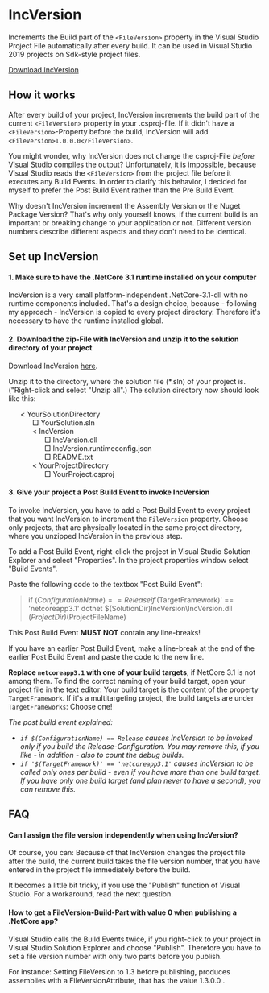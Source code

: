 # IncVersion

Increments the Build part of the `<FileVersion>` property in the Visual Studio Project File automatically after every build. 
It can be used in Visual Studio 2019 projects on Sdk-style project files.

[Download IncVersion](https://github.com/FolkerKinzel/IncVersion/tree/master/binaries/IncVersion.zip)



## How it works

After every build of your project, IncVersion increments the build part of the current `<FileVersion>` property in your .csproj-file. If it didn't have
a `<FileVersion>`-Property before the build, IncVersion will add `<FileVersion>1.0.0.0</FileVersion>`.

You might wonder, why IncVersion does not change the csproj-File *before* Visual Studio compiles the output? Unfortunately, it is impossible, 
because Visual Studio reads the `<FileVersion>` from the project file before it executes any Build Events. In order to clarify this behavior, 
I decided for myself to prefer the Post Build Event rather than the Pre Build Event.

Why doesn't IncVersion increment the Assembly Version or the Nuget Package Version? That's why only yourself knows, if the current build is an 
important or breaking change to your application or not. Different version numbers describe different aspects and they don't need to be identical.



## Set up IncVersion

#### 1. Make sure to have the .NetCore 3.1 runtime installed on your computer

IncVersion is a very small platform-independent .NetCore-3.1-dll with no runtime components included. That's a design choice, because - following my
approach - IncVersion is copied to every project directory. Therefore it's necessary to have the runtime installed global.



#### 2. Download the zip-File with IncVersion and unzip it to the solution directory of your project

Download IncVersion [here](https://github.com/FolkerKinzel/IncVersion/tree/master/binaries/IncVersion.zip).

Unzip it to the directory, where the solution file (*.sln) of your project is. ("Right-click and select "Unzip all".) The solution directory now should look like this:

<ul type="none">
<li>&lt; YourSolutionDirectory</>
<li>
   <ul type="none">
       <li>&#9633; YourSolution.sln</li>
       <li>&lt; IncVersion</li>
       <li>
          <ul type="none">
             <li>&#9633; IncVersion.dll</li>
             <li>&#9633; IncVersion.runtimeconfig.json</li>
             <li>&#9633; README.txt</li>
         </ul>
      </li>
      <li>&lt; YourProjectDirectory</li>
      <li>
          <ul type="none">
             <li>&#9633; YourProject.csproj</li>
         </ul>
      </li>
  </ul
</li>
</ul>

#### 3. Give your project a Post Build Event to invoke IncVersion
To invoke IncVersion, you have to add a Post Build Event to every project that you want IncVersion to increment the `FileVersion` property. Choose only
projects, that are physically located in the same project directory, where you unzipped IncVersion in the previous step.

To add a Post Build Event, right-click the project in Visual Studio Solution Explorer and select "Properties". In the project properties window select "Build Events".


Paste the following code to the textbox "Post Build Event":
> if $(ConfigurationName) == Release if '$(TargetFramework)' == 'netcoreapp3.1' dotnet $(SolutionDir)IncVersion\IncVersion.dll $(ProjectDir)$(ProjectFileName)

This Post Build Event **MUST NOT** contain any line-breaks!

If you have an earlier Post Build Event, make a line-break at the end of the earlier Post Build Event and paste the code to the new line.

**Replace `netcoreapp3.1` with one of your build targets**, if NetCore 3.1 is not among them. To find the correct naming of your build target, 
open your project file in the text editor: Your build target is the content of the property `TargetFramework`. If it's a multitargeting project,
the build targets are under `TargetFrameworks`: Choose one!

*The post build event explained:*
* _`if $(ConfigurationName) == Release` causes IncVersion to be invoked only if you build the Release-Configuration. You may remove this, if you like
               - in addition - also to count the debug builds._
* _`if '$(TargetFramework)' == 'netcoreapp3.1'` causes IncVersion to be called only ones per build - even if you have more than one build target.
  If you have only one build target (and plan never to have a second), you can remove this._


## FAQ

#### Can I assign the file version independently when using IncVersion?

Of course, you can: Because of that IncVersion changes the project file after the build, the current build takes the file version number, that you
have entered in the project file immediately before the build.

It becomes a little bit tricky, if you use the "Publish" function of Visual Studio. For a workaround, read the next question.

#### How to get a FileVersion-Build-Part with value 0 when publishing a .NetCore app?

Visual Studio calls the Build Events twice, if you right-click to your project in Visual Studio Solution Explorer and choose "Publish". Therefore
you have to set a file version number with only two parts before you publish.

For instance: Setting FileVersion to 1.3 before publishing, produces assemblies
with a FileVersionAttribute, that has the value 1.3.0.0 .

